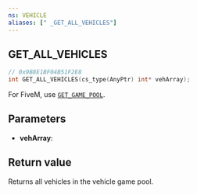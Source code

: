 ```yaml
---
ns: VEHICLE
aliases: [" _GET_ALL_VEHICLES"]
---
```

## GET_ALL_VEHICLES

```c
// 0x9B8E1BF04B51F2E8
int GET_ALL_VEHICLES(cs_type(AnyPtr) int* vehArray);
```

For FiveM, use [`GET_GAME_POOL`](#_0x2B9D4F50).

## Parameters
* **vehArray**: 

## Return value
Returns all vehicles in the vehicle game pool.
